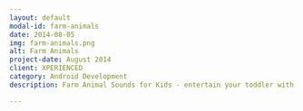 ```yaml
---
layout: default
modal-id: farm-animals
date: 2014-08-05
img: farm-animals.png
alt: Farm Animals
project-date: August 2014
client: XPERIENCED
category: Android Development
description: Farm Animal Sounds for Kids - entertain your toddler with with pictures and sounds of adorable farm animals. Available for free download on <a href="https://play.google.com/store/apps/details?id=pl.com.xperienced.apps.farmanimalsounds" target="_blank">Google Play</a>.

---
```

